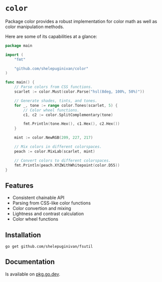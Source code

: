 # `color`

Package color provides a robust implementation for color math as well as color manipulation methods.

Here are some of its capabilities at a glance:

```go
package main

import (
	"fmt"

	"github.com/shelepuginivan/color"
)

func main() {
	// Parse colors from CSS functions.
	scarlet := color.Must(color.Parse("hsl(8deg, 100%, 50%)"))

	// Generate shades, tints, and tones.
	for _, tone := range color.Tones(scarlet, 5) {
		// Color wheel functions.
		c1, c2 := color.SplitComplementary(tone)

		fmt.Println(tone.Hex(), c1.Hex(), c2.Hex())
	}

	mint := color.NewRGB(209, 227, 217)

	// Mix colors in different colorspaces.
	peach := color.MixLab(scarlet, mint)

	// Convert colors to different colorspaces.
	fmt.Println(peach.XYZWithWhitepoint(color.D55))
}
```

## Features

- Consistent chainable API
- Parsing from CSS-like color functions
- Color convertion and mixing
- Lightness and contrast calculation
- Color wheel functions

## Installation

```shell
go get github.com/shelepuginivan/fsutil
```

## Documentation

Is available on [pkg.go.dev](https://pkg.go.dev/github.com/shelepuginivan/color).

